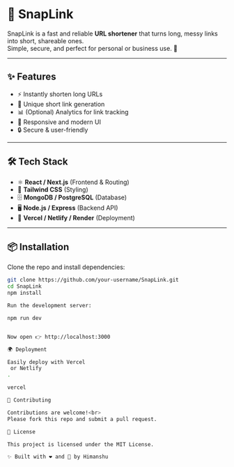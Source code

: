 # 🔗 SnapLink
SnapLink is a fast and reliable **URL shortener** that turns long, messy links into short, shareable ones.<br>
Simple, secure, and perfect for personal or business use. 🚀  

---

## ✨ Features
- ⚡ Instantly shorten long URLs  
- 🔑 Unique short link generation  
- 📊 (Optional) Analytics for link tracking  
- 📱 Responsive and modern UI  
- 🔒 Secure & user-friendly  

---

## 🛠️ Tech Stack
- ⚛️ **React / Next.js** (Frontend & Routing)<br>
- 🎨 **Tailwind CSS** (Styling)<br>
- 🗄️ **MongoDB / PostgreSQL** (Database)<br>
- 🖥️ **Node.js / Express** (Backend API)<br>
- 🚀 **Vercel / Netlify / Render** (Deployment)<br>

---

## 📦 Installation
Clone the repo and install dependencies:  

```bash
git clone https://github.com/your-username/SnapLink.git
cd SnapLink
npm install

Run the development server:

npm run dev


Now open 👉 http://localhost:3000

🌍 Deployment

Easily deploy with Vercel
 or Netlify
.

vercel

🤝 Contributing

Contributions are welcome!<br>
Please fork this repo and submit a pull request.

📜 License

This project is licensed under the MIT License.

✨ Built with ❤️ and 🔗 by Himanshu
